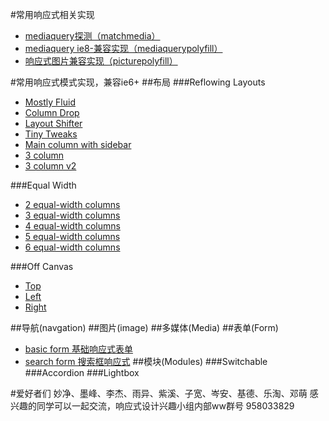 #常用响应式相关实现

* [mediaquery探测（matchmedia）](/1.0/guide/matchmedia.md)
* [mediaquery ie8-兼容实现（mediaquerypolyfill）](/1.0/guide/mediaquerypolyfill.md)
* [响应式图片兼容实现（picturepolyfill）](/1.0/guide/picturepolyfill.md)

#常用响应式模式实现，兼容ie6+
##布局
###Reflowing Layouts
- [Mostly Fluid](http://s.codepen.io/bradfrost/fullpage/Iardn, "Mostly Fluid")
- [Column Drop](http://codepen.io/bradfrost/full/zhCwd, "Column Drop")
- [Layout Shifter](http://codepen.io/bradfrost/full/LtryA, "Layout Shifter")
- [Tiny Tweaks](http://codepen.io/bradfrost/full/brjFH, "Tiny Tweaks")
- [Main column with sidebar](http://codepen.io/bradfrost/full/gtkHy, "Main column with sidebar")
- [3 column](http://codepen.io/bradfrost/full/vspLD, "3 column")
- [3 column v2](http://codepen.io/bradfrost/full/joIac, "3 column v2")

###Equal Width
- [2 equal-width columns](http://codepen.io/bradfrost/full/tnhGv, "")
- [3 equal-width columns](http://codepen.io/bradfrost/full/orKvD, "")
- [4 equal-width columns](http://codepen.io/bradfrost/full/pwmHf, "")
- [5 equal-width columns](http://codepen.io/bradfrost/full/rjfta, "")
- [6 equal-width columns](http://bradfrost.github.io/this-is-responsive/patterns.html#, "")

###Off Canvas
- [Top](http://codepen.io/bradfrost/full/jtdvf, "Top")
- [Left](http://codepen.io/bradfrost/full/sjiCv, "")
- [Right](http://codepen.io/bradfrost/full/GybaF, "")

##导航(navgation)
##图片(image)
##多媒体(Media)
##表单(Form)
- [basic form 基础响应式表单](/1.0/demo/sample.html "基础响应式表单")
- [search form 搜索框响应式](/1.0/demo/search.html "搜索框响应式")
##模块(Modules)
###Switchable 
###Accordion
###Lightbox


#爱好者们
妙净、墨峰、李杰、雨异、紫溪、子宽、岑安、基德、乐淘、邓萌
感兴趣的同学可以一起交流，响应式设计兴趣小组内部ww群号 958033829